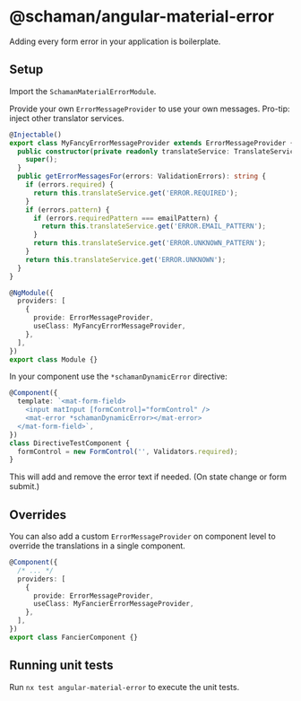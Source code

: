 # @schaman/angular-material-error

Adding every form error in your application is boilerplate.

## Setup

Import the `SchamanMaterialErrorModule`.

Provide your own `ErrorMessageProvider` to use your own messages. Pro-tip: inject other translator services.

```typescript
@Injectable()
export class MyFancyErrorMessageProvider extends ErrorMessageProvider {
  public constructor(private readonly translateService: TranslateService) {
    super();
  }
  public getErrorMessagesFor(errors: ValidationErrors): string {
    if (errors.required) {
      return this.translateService.get('ERROR.REQUIRED');
    }
    if (errors.pattern) {
      if (errors.requiredPattern === emailPattern) {
        return this.translateService.get('ERROR.EMAIL_PATTERN');
      }
      return this.translateService.get('ERROR.UNKNOWN_PATTERN');
    }
    return this.translateService.get('ERROR.UNKNOWN');
  }
}
```

```typescript
@NgModule({
  providers: [
    {
      provide: ErrorMessageProvider,
      useClass: MyFancyErrorMessageProvider,
    },
  ],
})
export class Module {}
```

In your component use the `*schamanDynamicError` directive:

```typescript
@Component({
  template: `<mat-form-field>
    <input matInput [formControl]="formControl" />
    <mat-error *schamanDynamicError></mat-error>
  </mat-form-field>`,
})
class DirectiveTestComponent {
  formControl = new FormControl('', Validators.required);
}
```

This will add and remove the error text if needed. (On state change or form submit.)

## Overrides

You can also add a custom `ErrorMessageProvider` on component level to override the translations in a single component.

```typescript
@Component({
  /* ... */
  providers: [
    {
      provide: ErrorMessageProvider,
      useClass: MyFancierErrorMessageProvider,
    },
  ],
})
export class FancierComponent {}
```

## Running unit tests

Run `nx test angular-material-error` to execute the unit tests.
